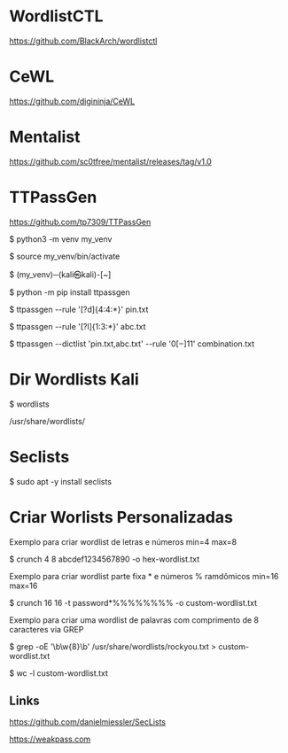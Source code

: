 # WordlistCTL

https://github.com/BlackArch/wordlistctl

# CeWL

https://github.com/digininja/CeWL

# Mentalist

https://github.com/sc0tfree/mentalist/releases/tag/v1.0

# TTPassGen

https://github.com/tp7309/TTPassGen

$ python3 -m venv my_venv 

$ source my_venv/bin/activate

$ (my_venv)─(kali㉿kali)-[~]

$ python -m pip install ttpassgen

$ ttpassgen --rule '[?d]{4:4:*}' pin.txt

$ ttpassgen --rule '[?l]{1:3:*}' abc.txt

$ ttpassgen --dictlist 'pin.txt,abc.txt' --rule '$0[-]{1}$1' combination.txt

# Dir Wordlists Kali

$ wordlists

/usr/share/wordlists/

# Seclists

$ sudo apt -y install seclists

# Criar Worlists Personalizadas

Exemplo para criar wordlist de letras e números min=4 max=8

$ crunch 4 8 abcdef1234567890 -o hex-wordlist.txt

Exemplo para criar wordlist parte fixa * e números % ramdômicos min=16 max=16

$ crunch 16 16 -t password*%%%%%%%% -o custom-wordlist.txt

Exemplo para criar uma wordlist de palavras com comprimento de 8 caracteres via GREP

$ grep -oE '\b\w{8}\b' /usr/share/wordlists/rockyou.txt > custom-wordlist.txt

$ wc -l custom-wordlist.txt

## Links

https://github.com/danielmiessler/SecLists

https://weakpass.com

